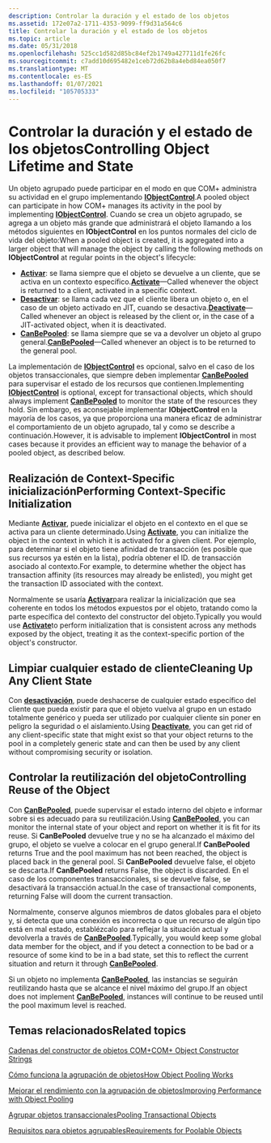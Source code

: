 ```yaml
---
description: Controlar la duración y el estado de los objetos
ms.assetid: 172e07a2-1711-4353-9099-ff9d31a564c6
title: Controlar la duración y el estado de los objetos
ms.topic: article
ms.date: 05/31/2018
ms.openlocfilehash: 525cc1d582d85bc84ef2b1749a427711d1fe26fc
ms.sourcegitcommit: c7add10d695482e1ceb72d62b8a4ebd84ea050f7
ms.translationtype: MT
ms.contentlocale: es-ES
ms.lasthandoff: 01/07/2021
ms.locfileid: "105705333"
---
```

# <a name="controlling-object-lifetime-and-state"></a><span data-ttu-id="abd1f-103">Controlar la duración y el estado de los objetos</span><span class="sxs-lookup"><span data-stu-id="abd1f-103">Controlling Object Lifetime and State</span></span>

<span data-ttu-id="abd1f-104">Un objeto agrupado puede participar en el modo en que COM+ administra su actividad en el grupo implementando [**IObjectControl**](/windows/desktop/api/ComSvcs/nn-comsvcs-iobjectcontrol).</span><span class="sxs-lookup"><span data-stu-id="abd1f-104">A pooled object can participate in how COM+ manages its activity in the pool by implementing [**IObjectControl**](/windows/desktop/api/ComSvcs/nn-comsvcs-iobjectcontrol).</span></span> <span data-ttu-id="abd1f-105">Cuando se crea un objeto agrupado, se agrega a un objeto más grande que administrará el objeto llamando a los métodos siguientes en **IObjectControl** en los puntos normales del ciclo de vida del objeto:</span><span class="sxs-lookup"><span data-stu-id="abd1f-105">When a pooled object is created, it is aggregated into a larger object that will manage the object by calling the following methods on **IObjectControl** at regular points in the object's lifecycle:</span></span>

-   <span data-ttu-id="abd1f-106">[**Activar**](/windows/desktop/api/ComSvcs/nf-comsvcs-iobjectcontrol-activate): se llama siempre que el objeto se devuelve a un cliente, que se activa en un contexto específico.</span><span class="sxs-lookup"><span data-stu-id="abd1f-106">[**Activate**](/windows/desktop/api/ComSvcs/nf-comsvcs-iobjectcontrol-activate)—Called whenever the object is returned to a client, activated in a specific context.</span></span>
-   <span data-ttu-id="abd1f-107">[**Desactivar**](/windows/desktop/api/ComSvcs/nf-comsvcs-iobjectcontrol-deactivate): se llama cada vez que el cliente libera un objeto o, en el caso de un objeto activado en JIT, cuando se desactiva.</span><span class="sxs-lookup"><span data-stu-id="abd1f-107">[**Deactivate**](/windows/desktop/api/ComSvcs/nf-comsvcs-iobjectcontrol-deactivate)—Called whenever an object is released by the client or, in the case of a JIT-activated object, when it is deactivated.</span></span>
-   <span data-ttu-id="abd1f-108">[**CanBePooled**](/windows/desktop/api/ComSvcs/nf-comsvcs-iobjectcontrol-canbepooled): se llama siempre que se va a devolver un objeto al grupo general.</span><span class="sxs-lookup"><span data-stu-id="abd1f-108">[**CanBePooled**](/windows/desktop/api/ComSvcs/nf-comsvcs-iobjectcontrol-canbepooled)—Called whenever an object is to be returned to the general pool.</span></span>

<span data-ttu-id="abd1f-109">La implementación de [**IObjectControl**](/windows/desktop/api/ComSvcs/nn-comsvcs-iobjectcontrol) es opcional, salvo en el caso de los objetos transaccionales, que siempre deben implementar [**CanBePooled**](/windows/desktop/api/ComSvcs/nf-comsvcs-iobjectcontrol-canbepooled) para supervisar el estado de los recursos que contienen.</span><span class="sxs-lookup"><span data-stu-id="abd1f-109">Implementing [**IObjectControl**](/windows/desktop/api/ComSvcs/nn-comsvcs-iobjectcontrol) is optional, except for transactional objects, which should always implement [**CanBePooled**](/windows/desktop/api/ComSvcs/nf-comsvcs-iobjectcontrol-canbepooled) to monitor the state of the resources they hold.</span></span> <span data-ttu-id="abd1f-110">Sin embargo, es aconsejable implementar **IObjectControl** en la mayoría de los casos, ya que proporciona una manera eficaz de administrar el comportamiento de un objeto agrupado, tal y como se describe a continuación.</span><span class="sxs-lookup"><span data-stu-id="abd1f-110">However, it is advisable to implement **IObjectControl** in most cases because it provides an efficient way to manage the behavior of a pooled object, as described below.</span></span>

## <a name="performing-context-specific-initialization"></a><span data-ttu-id="abd1f-111">Realización de Context-Specific inicialización</span><span class="sxs-lookup"><span data-stu-id="abd1f-111">Performing Context-Specific Initialization</span></span>

<span data-ttu-id="abd1f-112">Mediante [**Activar**](/windows/desktop/api/ComSvcs/nf-comsvcs-iobjectcontrol-activate), puede inicializar el objeto en el contexto en el que se activa para un cliente determinado.</span><span class="sxs-lookup"><span data-stu-id="abd1f-112">Using [**Activate**](/windows/desktop/api/ComSvcs/nf-comsvcs-iobjectcontrol-activate), you can initialize the object in the context in which it is activated for a given client.</span></span> <span data-ttu-id="abd1f-113">Por ejemplo, para determinar si el objeto tiene afinidad de transacción (es posible que sus recursos ya estén en la lista), podría obtener el ID. de transacción asociado al contexto.</span><span class="sxs-lookup"><span data-stu-id="abd1f-113">For example, to determine whether the object has transaction affinity (its resources may already be enlisted), you might get the transaction ID associated with the context.</span></span>

<span data-ttu-id="abd1f-114">Normalmente se usaría [**Activar**](/windows/desktop/api/ComSvcs/nf-comsvcs-iobjectcontrol-activate)para realizar la inicialización que sea coherente en todos los métodos expuestos por el objeto, tratando como la parte específica del contexto del constructor del objeto.</span><span class="sxs-lookup"><span data-stu-id="abd1f-114">Typically you would use [**Activate**](/windows/desktop/api/ComSvcs/nf-comsvcs-iobjectcontrol-activate)to perform initialization that is consistent across any methods exposed by the object, treating it as the context-specific portion of the object's constructor.</span></span>

## <a name="cleaning-up-any-client-state"></a><span data-ttu-id="abd1f-115">Limpiar cualquier estado de cliente</span><span class="sxs-lookup"><span data-stu-id="abd1f-115">Cleaning Up Any Client State</span></span>

<span data-ttu-id="abd1f-116">Con [**desactivación**](/windows/desktop/api/ComSvcs/nf-comsvcs-iobjectcontrol-deactivate), puede deshacerse de cualquier estado específico del cliente que pueda existir para que el objeto vuelva al grupo en un estado totalmente genérico y pueda ser utilizado por cualquier cliente sin poner en peligro la seguridad o el aislamiento.</span><span class="sxs-lookup"><span data-stu-id="abd1f-116">Using [**Deactivate**](/windows/desktop/api/ComSvcs/nf-comsvcs-iobjectcontrol-deactivate), you can get rid of any client-specific state that might exist so that your object returns to the pool in a completely generic state and can then be used by any client without compromising security or isolation.</span></span>

## <a name="controlling-reuse-of-the-object"></a><span data-ttu-id="abd1f-117">Controlar la reutilización del objeto</span><span class="sxs-lookup"><span data-stu-id="abd1f-117">Controlling Reuse of the Object</span></span>

<span data-ttu-id="abd1f-118">Con [**CanBePooled**](/windows/desktop/api/ComSvcs/nf-comsvcs-iobjectcontrol-canbepooled), puede supervisar el estado interno del objeto e informar sobre si es adecuado para su reutilización.</span><span class="sxs-lookup"><span data-stu-id="abd1f-118">Using [**CanBePooled**](/windows/desktop/api/ComSvcs/nf-comsvcs-iobjectcontrol-canbepooled), you can monitor the internal state of your object and report on whether it is fit for its reuse.</span></span> <span data-ttu-id="abd1f-119">Si **CanBePooled** devuelve true y no se ha alcanzado el máximo del grupo, el objeto se vuelve a colocar en el grupo general.</span><span class="sxs-lookup"><span data-stu-id="abd1f-119">If **CanBePooled** returns True and the pool maximum has not been reached, the object is placed back in the general pool.</span></span> <span data-ttu-id="abd1f-120">Si **CanBePooled** devuelve false, el objeto se descarta.</span><span class="sxs-lookup"><span data-stu-id="abd1f-120">If **CanBePooled** returns False, the object is discarded.</span></span> <span data-ttu-id="abd1f-121">En el caso de los componentes transaccionales, si se devuelve false, se desactivará la transacción actual.</span><span class="sxs-lookup"><span data-stu-id="abd1f-121">In the case of transactional components, returning False will doom the current transaction.</span></span>

<span data-ttu-id="abd1f-122">Normalmente, conserve algunos miembros de datos globales para el objeto y, si detecta que una conexión es incorrecta o que un recurso de algún tipo está en mal estado, establézcalo para reflejar la situación actual y devolverla a través de [**CanBePooled**](/windows/desktop/api/ComSvcs/nf-comsvcs-iobjectcontrol-canbepooled).</span><span class="sxs-lookup"><span data-stu-id="abd1f-122">Typically, you would keep some global data member for the object, and if you detect a connection to be bad or a resource of some kind to be in a bad state, set this to reflect the current situation and return it through [**CanBePooled**](/windows/desktop/api/ComSvcs/nf-comsvcs-iobjectcontrol-canbepooled).</span></span>

<span data-ttu-id="abd1f-123">Si un objeto no implementa [**CanBePooled**](/windows/desktop/api/ComSvcs/nf-comsvcs-iobjectcontrol-canbepooled), las instancias se seguirán reutilizando hasta que se alcance el nivel máximo del grupo.</span><span class="sxs-lookup"><span data-stu-id="abd1f-123">If an object does not implement [**CanBePooled**](/windows/desktop/api/ComSvcs/nf-comsvcs-iobjectcontrol-canbepooled), instances will continue to be reused until the pool maximum level is reached.</span></span>

## <a name="related-topics"></a><span data-ttu-id="abd1f-124">Temas relacionados</span><span class="sxs-lookup"><span data-stu-id="abd1f-124">Related topics</span></span>

<dl> <dt>

[<span data-ttu-id="abd1f-125">Cadenas del constructor de objetos COM+</span><span class="sxs-lookup"><span data-stu-id="abd1f-125">COM+ Object Constructor Strings</span></span>](com--object-constructor-strings.md)
</dt> <dt>

[<span data-ttu-id="abd1f-126">Cómo funciona la agrupación de objetos</span><span class="sxs-lookup"><span data-stu-id="abd1f-126">How Object Pooling Works</span></span>](how-object-pooling-works.md)
</dt> <dt>

[<span data-ttu-id="abd1f-127">Mejorar el rendimiento con la agrupación de objetos</span><span class="sxs-lookup"><span data-stu-id="abd1f-127">Improving Performance with Object Pooling</span></span>](improving-performance-with-object-pooling.md)
</dt> <dt>

[<span data-ttu-id="abd1f-128">Agrupar objetos transaccionales</span><span class="sxs-lookup"><span data-stu-id="abd1f-128">Pooling Transactional Objects</span></span>](pooling-transactional-objects.md)
</dt> <dt>

[<span data-ttu-id="abd1f-129">Requisitos para objetos agrupables</span><span class="sxs-lookup"><span data-stu-id="abd1f-129">Requirements for Poolable Objects</span></span>](requirements-for-poolable-objects.md)
</dt> </dl>

 

 



